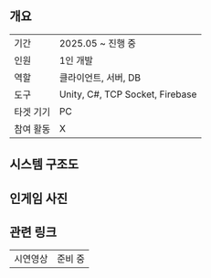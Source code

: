 ## 개요
<table>
  <tr><td>기간</td><td>2025.05 ~ 진행 중</td></tr>
  <tr><td>인원</td><td>1인 개발</td></tr>
  <tr><td>역할</td><td>클라이언트, 서버, DB</td></tr>
  <tr><td>도구</td><td>Unity, C#, TCP Socket, Firebase</td></tr>
  <tr><td>타겟 기기</td><td>PC</td></tr>
  <tr><td>참여 활동</td><td>X</td></tr>
</table>

## 시스템 구조도

## 인게임 사진

## 관련 링크
<table>
  <tr><td>시연영상</td><td>준비 중</td></tr>
</table>
